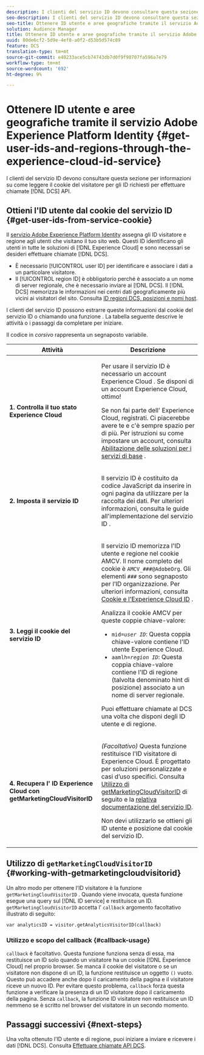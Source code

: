 ```yaml
---
description: I clienti del servizio ID devono consultare questa sezione per informazioni su come leggere il cookie del visitatore per gli ID necessari per effettuare chiamate API DCS.
seo-description: I clienti del servizio ID devono consultare questa sezione per informazioni su come leggere il cookie del visitatore per gli ID necessari per effettuare chiamate API DCS.
seo-title: Ottenere ID utente e aree geografiche tramite il servizio Adobe Experience Platform Identity
solution: Audience Manager
title: Ottenere ID utente e aree geografiche tramite il servizio Adobe Experience Platform Identity
uuid: 80de6cf2-5d9e-4ef8-a0f2-d53b5d574c89
feature: DCS
translation-type: tm+mt
source-git-commit: e40233ace5cb74743db7d0f9f90707fa596a7e79
workflow-type: tm+mt
source-wordcount: '692'
ht-degree: 9%

---
```



# Ottenere ID utente e aree geografiche tramite il servizio Adobe Experience Platform Identity {#get-user-ids-and-regions-through-the-experience-cloud-id-service}

I clienti del servizio ID devono consultare questa sezione per informazioni su come leggere il cookie del visitatore per gli ID richiesti per effettuare chiamate [!DNL DCS] API.

## Ottieni l&#39;ID utente dal cookie del servizio ID {#get-user-ids-from-service-cookie}

Il [servizio Adobe Experience Platform Identity](https://docs.adobe.com/content/help/it-IT/id-service/using/home.html) assegna gli ID visitatore e regione agli utenti che visitano il tuo sito web. Questi ID identificano gli utenti in tutte le soluzioni di [!DNL Experience Cloud] e sono necessari se desideri effettuare chiamate [!DNL DCS].

* È necessario [!UICONTROL user ID] per identificare e associare i dati a un particolare visitatore.
* Il [!UICONTROL region ID] è obbligatorio perché è associato a un nome di server regionale, che è necessario inviare ai [!DNL DCS]. Il [!DNL DCS] memorizza le informazioni nei centri dati geograficamente più vicini ai visitatori del sito. Consulta [ID regioni DCS, posizioni e nomi host](../../../api/dcs-intro/dcs-api-reference/dcs-regions.md).

I clienti del servizio ID possono estrarre queste informazioni dal cookie del servizio ID o chiamando una funzione . La tabella seguente descrive le attività o i passaggi da completare per iniziare.

Il codice in *corsivo* rappresenta un segnaposto variabile.

<table id="table_660EBE1C24DD4FBE9DCE5191836C9135"> 
 <thead> 
  <tr> 
   <th colname="col1" class="entry"> Attività </th> 
   <th colname="col2" class="entry"> Descrizione </th> 
  </tr> 
 </thead>
 <tbody> 
  <tr> 
   <td colname="col1"> <p> <b>1. Controlla il tuo stato <span class="keyword"> Experience Cloud</span></b> </p> </td> 
   <td colname="col2"> <p>Per usare il servizio ID è necessario un account <span class="keyword"> Experience Cloud</span> . Se disponi di un account <span class="keyword"> Experience Cloud</span>, ottimo! </p> <p> Se non fai parte dell' <span class="keyword"> Experience Cloud</span>, registrati. Ci piacerebbe avere te e c'è sempre spazio per di più. Per istruzioni su come impostare un account, consulta <a href="https://docs.adobe.com/content/help/en/core-services/interface/about-core-services/core-services.html" format="https" scope="external"> Abilitazione delle soluzioni per i servizi di base</a> . </p> </td> 
  </tr> 
  <tr> 
   <td colname="col1"> <p> <b>2. Imposta il <span class="keyword"> servizio ID</span></b> </p> </td> 
   <td colname="col2"> <p>Il <span class="keyword"> servizio ID</span> è costituito da codice JavaScript da inserire in ogni pagina da utilizzare per la raccolta dei dati. Per ulteriori informazioni, consulta le guide all'implementazione del servizio ID <a href="https://docs.adobe.com/content/help/en/id-service/using/implementation/implementation-guides.html" format="https" scope="external"></a> . </p> </td> 
  </tr> 
  <tr> 
   <td colname="col1"> <p> <b>3. Leggi il cookie <span class="keyword"> del servizio ID</span></b> </p> </td> 
   <td colname="col2"> <p>Il <span class="keyword"> servizio ID</span> memorizza l'ID utente e regione nel cookie AMCV. Il nome completo del cookie è <code>AMCV_<i>###</i>@AdobeOrg</code>. Gli elementi <code><i>###</i></code> sono segnaposto per l’ID organizzazione. Per ulteriori informazioni, consulta <a href="https://docs.adobe.com/content/help/it-IT/id-service/using/intro/cookies.html" format="https" scope="external"> Cookie e l'Experience Cloud ID</a> . </p> <p>Analizza il cookie AMCV per queste coppie chiave-valore: </p> <p> 
     <ul id="ul_502ECFCDDD084D448B5EDC4E5C0909C1"> 
      <li id="li_662FFA36AC854E699D50A183B161D654"> <code>mid=<i>user ID</i></code>: Questa coppia chiave-valore contiene l'ID utente  <span class="keyword"> Experience </span> Cloud. </li> 
      <li id="li_65422233187B4217B50DC52DBD58F404"> <code>aamlh=<i>region ID</i></code>: Questa coppia chiave-valore contiene l'ID di regione (talvolta denominato  <span class="term"> hint di posizione</span>) associato a un nome di server regionale. </li> 
     </ul> </p> <p>Puoi effettuare chiamate al <span class="wintitle"> DCS</span> una volta che disponi degli ID utente e di regione. </p> </td> 
  </tr> 
  <tr> 
   <td colname="col1"> <p> <b>4. Recupera l' <span class="keyword"> ID Experience Cloud</span> con getMarketingCloudVisitorID</b> </p> </td> 
   <td colname="col2"> <p><i>(Facoltativo) </i> Questa funzione restituisce l'ID visitatore di  <span class="keyword"> Experience </span> Cloud. È progettato per soluzioni personalizzate e casi d’uso specifici. Consulta <a href="../../../api/dcs-intro/dcs-s2s/dcs-mcid-ids.md#working-with-getmarketingcloudvisitorid"> Utilizzo di getMarketingCloudVisitorID</a> di seguito e la <a href="https://docs.adobe.com/content/help/en/id-service/using/id-service-api/methods/getmcvid.html" format="https" scope="external"> relativa documentazione del servizio ID</a>. </p> <p>Non devi utilizzarlo se ottieni gli ID utente e posizione dal cookie del servizio ID. </p> </td> 
  </tr> 
 </tbody> 
</table>

## Utilizzo di `getMarketingCloudVisitorID` {#working-with-getmarketingcloudvisitorid}

Un altro modo per ottenere l’ID visitatore è la funzione `getMarketingCloudVisitorID` . Quando viene invocata, questa funzione esegue una query sul [!DNL ID service] e restituisce un ID. `getMarketingCloudVisitorID` accetta l’ `callback` argomento facoltativo illustrato di seguito:

`var analyticsID = visitor.getAnalyticsVisitorID(callback)`

### Utilizzo e scopo del callback {#callback-usage}

`callback` è facoltativo. Questa funzione funziona senza di essa, ma restituisce un ID solo quando un visitatore ha un cookie [!DNL Experience Cloud] nel proprio browser. Se manca il cookie del visitatore o se un visitatore non dispone di un ID, la funzione restituisce un oggetto `()` vuoto. Questo può accadere anche dopo il caricamento della pagina e il visitatore riceve un nuovo ID. Per evitare questo problema, `callback` forza questa funzione a verificare la presenza di un ID visitatore dopo il caricamento della pagina. Senza `callback`, la funzione ID visitatore non restituisce un ID nemmeno se è scritto nel browser del visitatore in un secondo momento.

## Passaggi successivi {#next-steps}

Una volta ottenuto l’ID utente e di regione, puoi iniziare a inviare e ricevere i dati [!DNL DCS]. Consulta [Effettuare chiamate API DCS](../../../api/dcs-intro/dcs-s2s/dcs-s2s-calls.md).
